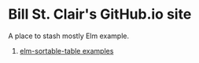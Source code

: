 # Bill St. Clair's GitHub.io site</title>

A place to stash mostly Elm example.

  1. [elm-sortable-table examples](elm-sortable-table/)

